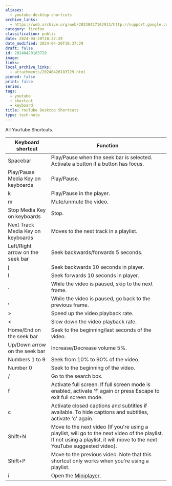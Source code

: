 ```yaml
---
aliases:
  - youtube-desktop-shortcuts
archive_links:
  - https://web.archive.org/web/20230427162913/http://support.google.com/youtube/answer/7631406?hl=en-GB
category: firefox
classification: public
date: 2024-04-20T18:37:29
date_modified: 2024-04-20T18:37:29
draft: false
id: 20240420183729
image: 
links: 
local_archive_links:
  - attachments/20240420183729.html
pinned: false
print: false
series: 
tags:
  - youtube
  - shortcut
  - keyboard
title: YouTube Desktop Shortcuts
type: tech-note
---
```


All YouTube Shortcuts.

| **Keyboard shortcut**             | **Function**                                                                                                                                                               |
| --------------------------------- | -------------------------------------------------------------------------------------------------------------------------------------------------------------------------- |
| Spacebar                          | Play/Pause when the seek bar is selected. Activate a button if a button has focus.                                                                                         |
| Play/Pause Media Key on keyboards | Play/Pause.                                                                                                                                                                |
| k                                 | Play/Pause in the player.                                                                                                                                                  |
| m                                 | Mute/unmute the video.                                                                                                                                                     |
| Stop Media Key on keyboards       | Stop.                                                                                                                                                                      |
| Next Track Media Key on keyboards | Moves to the next track in a playlist.                                                                                                                                     |
| Left/Right arrow on the seek bar  | Seek backwards/forwards 5 seconds.                                                                                                                                         |
| j                                 | Seek backwards 10 seconds in player.                                                                                                                                       |
| l                                 | Seek forwards 10 seconds in player.                                                                                                                                        |
| .                                 | While the video is paused, skip to the next frame.                                                                                                                         |
| ,                                 | While the video is paused, go back to the previous frame.                                                                                                                  |
| >                                 | Speed up the video playback rate.                                                                                                                                          |
| <                                 | Slow down the video playback rate.                                                                                                                                         |
| Home/End on the seek bar          | Seek to the beginning/last seconds of the video.                                                                                                                           |
| Up/Down arrow on the seek bar     | Increase/Decrease volume 5%.                                                                                                                                               |
| Numbers 1 to 9                    | Seek from 10% to 90% of the video.                                                                                                                                         |
| Number 0                          | Seek to the beginning of the video.                                                                                                                                        |
| /                                 | Go to the search box.                                                                                                                                                      |
| f                                 | Activate full screen. If full screen mode is enabled, activate 'f' again or press Escape to exit full screen mode.                                                         |
| c                                 | Activate closed captions and subtitles if available. To hide captions and subtitles, activate 'c' again.                                                                   |
| Shift+N                           | Move to the next video (If you're using a playlist, will go to the next video of the playlist. If not using a playlist, it will move to the next YouTube suggested video). |
| Shift+P                           | Move to the previous video. Note that this shortcut only works when you're using a playlist.                                                                               |
| i                                 | Open the [Miniplayer](https://support.google.com/youtube/answer/9162927).                                                                                                  |